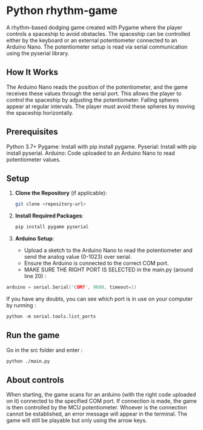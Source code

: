 # Python rhythm-game

A rhythm-based dodging game created with Pygame where the player controls a spaceship to avoid obstacles. The spaceship can be controlled either by the keyboard or an external potentiometer connected to an Arduino Nano. The potentiometer setup is read via serial communication using the pyserial library.

## How It Works

The Arduino Nano reads the position of the potentiometer, and the game receives these values through the serial port. This allows the player to control the spaceship by adjusting the potentiometer.
Falling spheres appear at regular intervals. The player must avoid these spheres by moving the spaceship horizontally.

## Prerequisites

Python 3.7+
Pygame: Install with pip install pygame.
Pyserial: Install with pip install pyserial.
Arduino: Code uploaded to an Arduino Nano to read potentiometer values.

## Setup

1. **Clone the Repository** (if applicable):

   ```bash
   git clone <repository-url>
   ```

2. **Install Required Packages**:

   ```bash
   pip install pygame pyserial
   ```

3. **Arduino Setup**:
   - Upload a sketch to the Arduino Nano to read the potentiometer and send the analog value (0-1023) over serial.
   - Ensure the Arduino is connected to the correct COM port.
   - MAKE SURE THE RIGHT PORT IS SELECTED in the main.py (around line 20) :

```cpp
arduino = serial.Serial('COM7', 9600, timeout=1)
```

If you have any doubts, you can see which port is in use on your computer by running :

```python
python -m serial.tools.list_ports
```

## Run the game

Go in the src folder and enter :

```bash
python ./main.py
```

## About controls

When starting, the game scans for an arduino (with the right code uploaded on it) connected to the specified COM port. If connection is made, the game is then controlled by the MCU potentiometer. Whoever is the connection cannot be established, an error message will appear in the terminal. The game will still be playable but only using the arrow keys.
